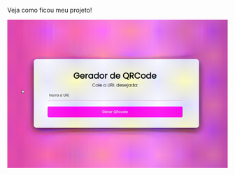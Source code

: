 Veja como ficou meu projeto!


<img src="https://github.com/wivianefelix/gerador-de-qr-code/blob/master/view.gif">

